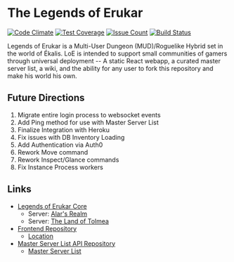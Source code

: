 # The Legends of Erukar
[![Code Climate](https://codeclimate.com/github/etkirsch/pyna-rpg/badges/gpa.svg)](https://codeclimate.com/github/etkirsch/pyna-rpg) [![Test Coverage](https://codeclimate.com/github/etkirsch/pyna-rpg/badges/coverage.svg)](https://codeclimate.com/github/etkirsch/pyna-rpg/coverage) [![Issue Count](https://codeclimate.com/github/etkirsch/pyna-rpg/badges/issue_count.svg)](https://codeclimate.com/github/etkirsch/pyna-rpg) [![Build Status](https://travis-ci.org/etkirsch/legends-of-erukar.svg?branch=master)](https://travis-ci.org/etkirsch/legends-of-erukar)

Legends of Erukar is a Multi-User Dungeon (MUD)/Roguelike Hybrid set in the world of Ékalis. LoE is intended to support small communities of gamers through universal deployment -- A static React webapp, a curated master server list, a wiki, and the ability for any user to fork this repository and make his world his own.

## Future Directions
1. Migrate entire login process to websocket events
2. Add Ping method for use with Master Server List
3. Finalize Integration with Heroku
4. Fix issues with DB Inventory Loading
5. Add Authentication via Auth0
6. Rework Move command
7. Rework Inspect/Glance commands
8. Fix Instance Process workers

## Links
* [Legends of Erukar Core](https://github.com/etkirsch/legends-of-erukar)
  * Server: [Alar's Realm](https://alars-realm.herokuapp.com)
  * Server: [The Land of Tolmea](https://land-of-tolmea.herokuapp.com)
* [Frontend Repository](https://github.com/etkirsch/erukar-frontend)
  * [Location](https://legends-of-erukar.com)
* [Master Server List API Repository](https://github.com/etkirsch/loe-master-server-list)
  * [Master Server List](https://loe-master-server-list.com)
